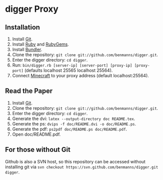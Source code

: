 # **digger** Proxy #

## Installation ##
1. Install [Git](http://git-scm.com/download).
1. Install [Ruby](http://www.ruby-lang.org/en/downloads/) and [RubyGems](http://rubygems.org/pages/download).
1. Install [Bundler](http://gembundler.com/).
1. Clone the repository: `git clone git://github.com/benmanns/digger.git`.
1. Enter the digger directory: `cd digger`.
1. Run: `bin/digger.rb [server-ip] [server-port] [proxy-ip] [proxy-port]` (defaults localhost 25565 localhost 25564).
1. Connect [Minecraft](http://www.minecraft.net) to your proxy address (default localhost:25564).

## Read the Paper ##
1. Install [Git](http://git-scm.com/download).
1. Clone the repository: `git clone git://github.com/benmanns/digger.git`.
1. Enter the digger directory: `cd digger`.
1. Generate the dvi: `latex --output-directory doc README.tex`.
1. Generate the ps: `dvips -f doc/README.dvi -o doc/README.ps`.
1. Generate the pdf: `ps2pdf doc/README.ps doc/README.pdf`.
1. Open doc/README.pdf.

## For those without Git ##
Github is also a SVN host, so this repository can be accessed without installing git via `svn checkout https://svn.github.com/benmanns/digger.git digger`.

